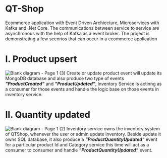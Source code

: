 # QT-Shop
Ecommerce application with Event Driven Archiecture, Microservices with Kafka and .Net Core.
The communications between service to service are asynchronous with the help of Kafka as a event broker. 
The project is demonstrating a few scenrios that can occur in a ecommerce application
# I. Product upsert
![Blank diagram - Page 1 (3)](https://user-images.githubusercontent.com/23560729/176006527-f651e07f-5f87-4620-acbc-e224993e5765.png)
Create or update product event will update its MongoDB database and also produce two type of events ***"ProductCreated"*** and ***"ProductUpdated"***, Inventory Service is actinng as a consumer for those events and handle the logic base on
those events in inventory service.
# II. Quantity updated
![Blank diagram - Page 1 (2)](https://user-images.githubusercontent.com/23560729/176006550-100a0938-46dc-47f3-84f1-7d7af993ed19.png)
 Inventory service owns the inventory system of QTShop, whenever the user or admin update inventory. Beside update it owns SQL database, it also produce 
 a ***"ProductQuantityUpdated"*** event for a particular product Id and Category service this time will act as a consumer to consumer and handle ***"ProductQuantityUpdated"*** event.
